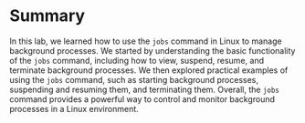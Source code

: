 # Summary

In this lab, we learned how to use the `jobs` command in Linux to manage background processes. We started by understanding the basic functionality of the `jobs` command, including how to view, suspend, resume, and terminate background processes. We then explored practical examples of using the `jobs` command, such as starting background processes, suspending and resuming them, and terminating them. Overall, the `jobs` command provides a powerful way to control and monitor background processes in a Linux environment.
